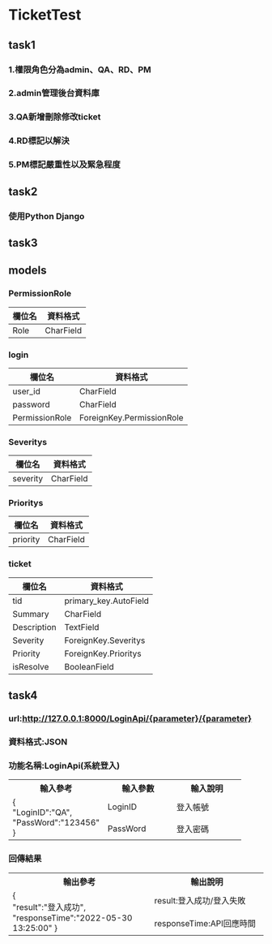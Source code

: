 # TicketTest
## task1
### 1.權限角色分為admin、QA、RD、PM
### 2.admin管理後台資料庫
### 3.QA新增刪除修改ticket
### 4.RD標記以解決
### 5.PM標記嚴重性以及緊急程度
## task2
### 使用Python Django
## task3
## models
### PermissionRole
| 欄位名 | 資料格式|
|  ---- | ----    |
| Role  | CharField|
### login
| 欄位名 | 資料格式|
|  ---- | ----    |
| user_id  | CharField|
| password  | CharField|
| PermissionRole  | ForeignKey.PermissionRole|
### Severitys
| 欄位名 | 資料格式|
|  ---- | ----    |
| severity  | CharField|
### Prioritys
| 欄位名 | 資料格式|
|  ---- | ----    |
| priority  | CharField|
### ticket
| 欄位名 | 資料格式|
|  ---- | ----    |
| tid  | primary_key.AutoField|
| Summary  | CharField|
| Description  | TextField|
| Severity  | ForeignKey.Severitys|
| Priority  | ForeignKey.Prioritys|
| isResolve  | BooleanField|
## task4
### url:http://127.0.0.1:8000/LoginApi/{parameter}/{parameter}
### 資料格式:JSON
### 功能名稱:LoginApi(系統登入)
<table>
<tr>
<th width="120">輸入參考</th>
<th width="120">輸入參數</th>
<th width="120">輸入說明</th>
</tr>
<tr>
<td rowspan=2>
{ <br>
 "LoginID":"QA",
 "PassWord":"123456"
 }
</td>
<td>LoginID</td>
<td>登入帳號</td>
</tr>
<tr>
<td>PassWord</td>
<td>登入密碼</td>
</tr>
</table>

### 回傳結果
<table>
<tr>
<th width="300">輸出參考</th>
<th width="240">輸出說明</th>
</tr>
<tr>
<td rowspan=2>
{<br>
 "result":"登入成功",		      
 "responseTime":"2022-05-30 13:25:00"
}
</td>
<td>result:登入成功/登入失敗</td>
</tr>
<tr>
<td>responseTime:API回應時間</td>
</tr>
</table>

